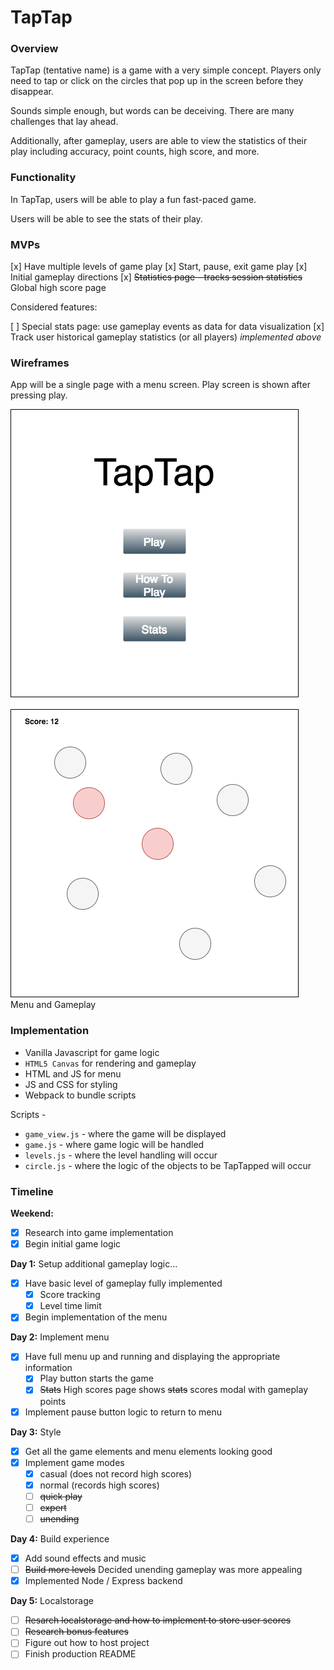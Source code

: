 # TapTap

### Overview

TapTap (tentative name) is a game with a very simple concept. Players only need to tap or click on the circles that pop up in the screen before they disappear.

Sounds simple enough, but words can be deceiving. There are many challenges that lay ahead.

Additionally, after gameplay, users are able to view the statistics of their play including accuracy, point counts, high score, and more.

### Functionality

In TapTap, users will be able to play a fun fast-paced game.

Users will be able to see the stats of their play.

### MVPs

[x] Have multiple levels of game play
[x] Start, pause, exit game play
[x] Initial gameplay directions
[x] ~~Statistics page - tracks session statistics~~ Global high score page

Considered features:

[ ] Special stats page: use gameplay events as data for data visualization
[x] Track user historical gameplay statistics (or all players) *implemented above*

### Wireframes

App will be a single page with a menu screen. Play screen is shown after pressing play.

![wireframes](./proposal/jsproject.png)  
Menu and Gameplay

### Implementation

- Vanilla Javascript for game logic
- `HTML5 Canvas` for rendering and gameplay
- HTML and JS for menu
- JS and CSS for styling
- Webpack to bundle scripts

Scripts -
- `game_view.js` - where the game will be displayed
- `game.js` - where game logic will be handled
- `levels.js` - where the level handling will occur
- `circle.js` - where the logic of the objects to be TapTapped will occur

### Timeline

**Weekend:**
- [x] Research into game implementation
- [x] Begin initial game logic

**Day 1:** Setup additional gameplay logic...
- [x] Have basic level of gameplay fully implemented
  - [x] Score tracking
  - [x] Level time limit
- [x] Begin implementation of the menu

**Day 2:** Implement menu
- [x] Have full menu up and running and displaying the appropriate information
  - [x] Play button starts the game
  - [x] ~~Stats~~ High scores page shows ~~stats~~ scores modal with gameplay points
- [x] Implement pause button logic to return to menu

**Day 3:** Style
- [x] Get all the game elements and menu elements looking good
- [x] Implement game modes
  - [x] casual (does not record high scores)
  - [x] normal (records high scores)
  - [ ] ~~quick play~~
  - [ ] ~~expert~~
  - [ ] ~~unending~~

**Day 4:** Build experience
- [x] Add sound effects and music
- [ ] ~~Build more levels~~ Decided unending gameplay was more appealing
- [x] Implemented Node / Express backend

**Day 5:** Localstorage
- [ ] ~~Resarch localstorage and how to implement to store user scores~~
- [ ] ~~Research bonus features~~
- [ ] Figure out how to host project
- [ ] Finish production README
